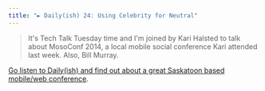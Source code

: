 ```yaml
---
title: "► Daily(ish) 24: Using Celebrity for Neutral"
---
```

<blockquote><p>
  It&#39;s Tech Talk Tuesday time and I&#39;m joined by Kari Halsted to talk about MosoConf 2014, a local mobile social conference Kari attended last week. Also, Bill Murray.
</p></blockquote>
<p><a href="https://goodstuff.fm/dailyish/24">Go listen to Daily(ish) and find out about a great Saskatoon based mobile/web conference</a>.</p>
